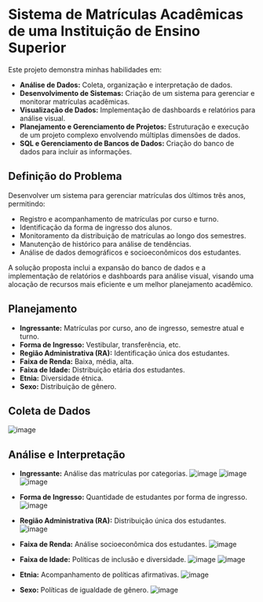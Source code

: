 # Sistema de Matrículas Acadêmicas de uma Instituição de Ensino Superior

Este projeto demonstra minhas habilidades em:
- **Análise de Dados:** Coleta, organização e interpretação de dados.
- **Desenvolvimento de Sistemas:** Criação de um sistema para gerenciar e monitorar matrículas acadêmicas.
- **Visualização de Dados:** Implementação de dashboards e relatórios para análise visual.
- **Planejamento e Gerenciamento de Projetos:** Estruturação e execução de um projeto complexo envolvendo múltiplas dimensões de dados.
- **SQL e Gerenciamento de Bancos de Dados:** Criação do banco de dados para incluir as informações.

## Definição do Problema
Desenvolver um sistema para gerenciar matrículas dos últimos três anos, permitindo:
- Registro e acompanhamento de matrículas por curso e turno.
- Identificação da forma de ingresso dos alunos.
- Monitoramento da distribuição de matrículas ao longo dos semestres.
- Manutenção de histórico para análise de tendências.
- Análise de dados demográficos e socioeconômicos dos estudantes.

A solução proposta inclui a expansão do banco de dados e a implementação de relatórios e dashboards para análise visual, visando uma alocação de recursos mais eficiente e um melhor planejamento acadêmico.

## Planejamento
- **Ingressante:** Matrículas por curso, ano de ingresso, semestre atual e turno.
- **Forma de Ingresso:** Vestibular, transferência, etc.
- **Região Administrativa (RA):** Identificação única dos estudantes.
- **Faixa de Renda:** Baixa, média, alta.
- **Faixa de Idade:** Distribuição etária dos estudantes.
- **Etnia:** Diversidade étnica.
- **Sexo:** Distribuição de gênero.

## Coleta de Dados
![image](https://github.com/LA-Coast/repositorio_de_dados/assets/122683252/4ca9e4e9-8901-47ed-bd15-087d71268e92)

## Análise e Interpretação
- **Ingressante:** Análise das matrículas por categorias.
  ![image](https://github.com/LA-Coast/repositorio_de_dados/assets/122683252/cdae9db7-4678-4798-9e2a-13f4acb9aed5)
  ![image](https://github.com/LA-Coast/repositorio_de_dados/assets/122683252/45032607-5edc-48fe-8cb6-9458b49d43c7)
  ![image](https://github.com/LA-Coast/repositorio_de_dados/assets/122683252/3f063a46-3824-4bfc-80f9-bba74271802a)

- **Forma de Ingresso:** Quantidade de estudantes por forma de ingresso.
  ![image](https://github.com/LA-Coast/repositorio_de_dados/assets/122683252/de3ee539-ab30-4d2d-96dc-6a27b8274e57)

- **Região Administrativa (RA):** Distribuição única dos estudantes.
  ![image](https://github.com/LA-Coast/repositorio_de_dados/assets/122683252/bb1dceed-4b17-423d-bdc4-d0550eefd45d)

- **Faixa de Renda:** Análise socioeconômica dos estudantes.
  ![image](https://github.com/LA-Coast/repositorio_de_dados/assets/122683252/ee135ee3-3c4e-4d7e-aafb-cacd2516e541)

- **Faixa de Idade:** Políticas de inclusão e diversidade.
  ![image](https://github.com/LA-Coast/repositorio_de_dados/assets/122683252/441f64c9-ade9-4a74-bbb6-df224f6cbb03)
  ![image](https://github.com/LA-Coast/repositorio_de_dados/assets/122683252/87848beb-5c1d-45de-95ec-7cffcd359794)

- **Etnia:** Acompanhamento de políticas afirmativas.
  ![image](https://github.com/LA-Coast/repositorio_de_dados/assets/122683252/4aabff39-ff25-416b-b74a-ff533c6d72ce)

- **Sexo:** Políticas de igualdade de gênero.
  ![image](https://github.com/LA-Coast/repositorio_de_dados/assets/122683252/02231a86-c8dd-44a8-82af-9d4d5d01bd75)

